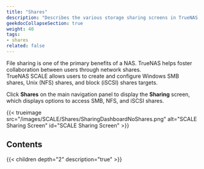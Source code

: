 ```yaml
---
title: "Shares"
description: "Describes the various storage sharing screens in TrueNAS SCALE."
geekdocCollapseSection: true
weight: 40
tags:
- shares
related: false
---
```


File sharing is one of the primary benefits of a NAS. TrueNAS helps foster collaboration between users through network shares.  
TrueNAS SCALE allows users to create and configure Windows SMB shares, Unix (NFS) shares, and block (iSCSI) shares targets.

Click **Shares** on the main navigation panel to display the **Sharing** screen, which displays options to access SMB, NFS, and iSCSI shares.

{{< trueimage src="/images/SCALE/Shares/SharingDashboardNoShares.png" alt="SCALE Sharing Screen" id="SCALE Sharing Screen" >}}

## Contents

{{< children depth="2" description="true" >}}

